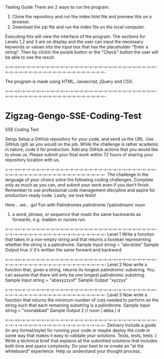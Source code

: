 Testing Guide
There are 2 ways to run the program.

1. Clone the repository and run the index.html file and preview this on a browser.
2. Download the zip file and run the index file on the local computer.

Executing this will view the interface of the program. The sections for Levels 1,2 and 3 are on display and the user can input the necessary keywords or values into the input box that has the placeholder "Enter a string". Then by clickin the purple button or the "Check" button the user will be able to see the result.

=-=-==-=-=-=-=-=-=-=-=-=-=-=-=-=-=-=-=-=-=-=-=-=-=-=-=-=-=-=-=-=-=-=-=-=-=-=-=-=-=-=-=-=-=-=-=-=-=-=-=-=- 

The program is made using HTML, Javascript, jQuery and CSS.

=-=-==-=-=-=-=-=-=-=-=-=-=-=-=-=-=-=-=-=-=-=-=-=-=-=-=-=-=-=-=-=-=-=-=-=-=-=-=-=-=-=-=-=-=-=-=-=-=-=-=-=- 

# Zigzag-Gengo-SSE-Coding-Test
SSE Coding Test

Setup
Setup a GitHub repository for your code, and send us the URL.
Use GitHub (git) as you would on the job.
While the challenge is rather academic in nature, code it for production.
Add any GitHub actions that you would like to show us.
Please submit your final work within 72 hours of sharing your repository location with us.

=-=-==-=-=-=-=-=-=-=-=-=-=-=-=-=-=-=-=-=-=-=-=-=-=-=-=-=-=-=-=-=-=-=-=-=-=-=-=-=-=-=-=-=-=-=-=-=-=-=-=-=- 
The challenge
In the language of your choice solve the following coding challenges.  Complete only as much as you can, and submit your work even if you don’t finish.  Remember to use professional code management discipline and aspire for production-ready code.  Lastly, we love tests!

Here… we… go!
Fun with Palindromes
palindrome
/ˈpalɪndrəʊm/
noun
1.	a word, phrase, or sequence that reads the same backwards as forwards, e.g. madam or nurses run.

=-=-==-=-=-=-=-=-=-=-=-=-=-=-=-=-=-=-=-=-=-=-=-=-=-=-=-=-=-=-=-=-=-=-=-=-=-=-=-=-=-=-=-=-=-=-=-=-=-=-=-=- 
Level 1
Write a function that takes in a non-empty string and that returns a boolean representing whether the string is a palindrome.
Sample Input
string = "abcdcba"
Sample Output
true // it's written the same forward and backward

=-=-==-=-=-=-=-=-=-=-=-=-=-=-=-=-=-=-=-=-=-=-=-=-=-=-=-=-=-=-=-=-=-=-=-=-=-=-=-=-=-=-=-=-=-=-=-=-=-=-=-=- 
Level 2
Now write a function that, given a string, returns its longest palindromic substring.
You can assume that there will only be one longest palindromic substring. 
Sample Input
string = "abaxyzzyxf" 
Sample Output
"xyzzyx"
 
=-=-==-=-=-=-=-=-=-=-=-=-=-=-=-=-=-=-=-=-=-=-=-=-=-=-=-=-=-=-=-=-=-=-=-=-=-=-=-=-=-=-=-=-=-=-=-=-=-=-=-=- 
Level 3 
Now write a function that returns the minimum number of cuts needed to perform on the string such that each remaining substring is a palindrome.
Sample Input
string = "noonabbad"
Sample Output
2 // noon | abba | d

=-=-==-=-=-=-=-=-=-=-=-=-=-=-=-=-=-=-=-=-=-=-=-=-=-=-=-=-=-=-=-=-=-=-=-=-=-=-=-=-=-=-=-=-=-=-=-=-=-=-=-=- 
Delivery
Include a guide (in any format/style) for running your code or maybe deploy the code in some way that makes it easy to validate your solutions.
Tests, tests, tests :) 
Write a technical brief that explains all the submitted solutions that includes both time and space complexity.  Do your best to re-create an “at the whiteboard” experience.  Help us understand your thought process.
